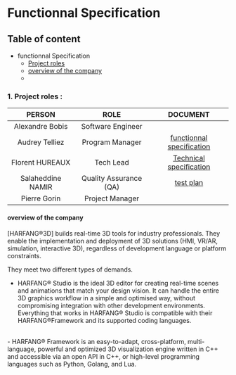 <!--#### -> Click [here](https://github.com/algosup/2022-2023-project-3-harfang3d-binding-Project-2-group/blob/main/readme.md) to go to the Read Me.-->

# Functionnal Specification
## Table of content 
- functionnal Specification
  - [Project roles](#1-project-roles)
  - [overview of the company](#overview-of-the-company)
  - 

###  1. Project roles :
| PERSON |   ROLE  | DOCUMENT |
| :----: | :-----: | :------: |
| Alexandre Bobis | Software Engineer |  |
| Audrey Telliez | Program Manager | [functionnal specification]()|
|Florent HUREAUX | Tech Lead | [Technical specification ]()  |
|Salaheddine NAMIR | Quality Assurance (QA)| [test plan]()|
| Pierre Gorin | Project Manager | |

#### overview of the company 

[HARFANG®3D] builds real-time 3D tools for industry professionals. They enable the implementation and deployment of 3D solutions (HMI, VR/AR, simulation, interactive 3D), regardless of development language or platform constraints.

They meet two different types of demands.

- HARFANG® Studio is the ideal 3D editor for creating real-time scenes and animations that match your design vision.
  <!-- 2 espaces à la fin de la ligne -->
  It can handle the entire 3D graphics workflow in a simple and optimised way, without compromising integration with other development environments.
    <!-- 2 espaces à la fin de la ligne -->  
  Everything that works in HARFANG® Studio is compatible with their HARFANG®Framework and its supported coding languages.
<br>
- HARFANG® Framework is an easy-to-adapt, cross-platform, multi-language, powerful and optimized 3D visualization engine written in C++ and accessible via an open API in C++, or high-level programming languages such as Python, Golang, and Lua.
<!---
### Author

<img src="https://avatars.githubusercontent.com/u/114394252?v=4" width="150">

### [**`Audrey Telliez`**](https://github.com/audreytllz)
##### *Program Manager*
--> 




****************************************************************
FABGen : Fabgen is a set of Python scripts to generate C++ binding code to different languages.  
It was written as a SWIG replacement for the Harfang Multimedia Framework (http://www.harfang3d.com).